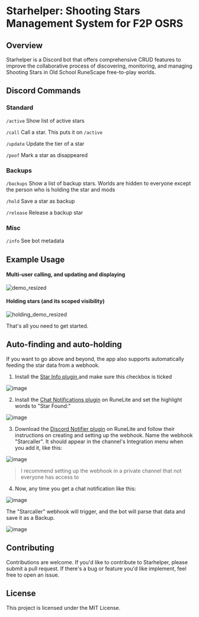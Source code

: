 # Starhelper: Shooting Stars Management System for F2P OSRS

## Overview

Starhelper is a Discord bot that offers comprehensive CRUD features to improve the collaborative process of discovering, monitoring, and managing Shooting Stars in Old School RuneScape free-to-play worlds.

## Discord Commands

### Standard

`/active` Show list of active stars

`/call` Call a star. This puts it on `/active`

`/update` Update the tier of a star

`/poof` Mark a star as disappeared

### Backups

`/backups` Show a list of backup stars. Worlds are hidden to everyone except the person who is holding the star and mods

`/hold` Save a star as backup

`/release` Release a backup star

### Misc

`/info` See bot metadata

## Example Usage

#### Multi-user calling, and updating and displaying

![demo_resized](https://github.com/luisr96/discord-bot-starhunters/assets/56360815/cd9deb6d-7920-4e78-99d4-cb38e2112bda)

#### Holding stars (and its scoped visibility)

![holding_demo_resized](https://github.com/luisr96/discord-bot-starhunters/assets/56360815/012f41f3-e525-41ef-acc1-ebfda059b619)

That's all you need to get started.

## Auto-finding and auto-holding

If you want to go above and beyond, the app also supports automatically feeding the star data from a webhook.

1. Install the [Star Info plugin ](https://runelite.net/plugin-hub/show/startierindicator) and make sure this checkbox is ticked

![image](https://github.com/luisr96/discord-bot-starhunters/assets/56360815/564a263c-b533-4697-aff4-a4e1a5cbea8f)

2. Install the [Chat Notifications plugin](https://github.com/runelite/runelite/wiki/Chat-Notifications) on RuneLite and set the highlight words to "Star Found:"

![image](https://github.com/luisr96/discord-bot-starhunters/assets/56360815/75d764f5-747f-43cb-a182-b6d8a0fd81c5)

3. Download the [Discord Notifier plugin](https://runelite.net/plugin-hub/show/discord-notifier) on RuneLite and follow their instructions on creating and setting up the webhook. Name the webhook "Starcaller". It should appear in the channel's Integration menu when you add it, like this:

![image](https://github.com/luisr96/discord-bot-starhunters/assets/56360815/0f92fd46-118e-494a-bd4b-bc11c891d0a0)

> I recommend setting up the webhook in a private channel that not everyone has access to

4. Now, any time you get a chat notification like this:

![image](https://github.com/luisr96/discord-bot-starhunters/assets/56360815/7c81196b-9fe9-4e91-9600-197198c523c5)

The "Starcaller" webhook will trigger, and the bot will parse that data and save it as a Backup.

![image](https://github.com/luisr96/discord-bot-starhunters/assets/56360815/2b79aaa3-162f-4c28-9838-68fa44e662aa)

## Contributing

Contributions are welcome. If you'd like to contribute to Starhelper, please submit a pull request. If there's a bug or feature you'd like implement, feel free to open an issue.

## License

This project is licensed under the MIT License.
